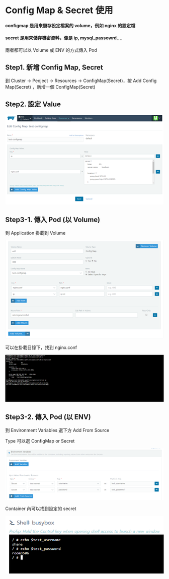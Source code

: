 # Config Map & Secret 使用

#### configmap 是用來儲存設定檔案的 volume，例如 nginx 的設定檔

#### secret 是用來儲存機密資料，像是 ip, mysql\_passowrd....

兩者都可以以 Volume 或 ENV 的方式傳入 Pod

## Step1. 新增 Config Map, Secret

到 Cluster -&gt; Peoject -&gt; Resources -&gt; ConfigMap\(Secret\)，按 Add Config Map\(Secret\) ，新增一個 ConfigMap\(Secret\)

## Step2. 設定 Value

![](.gitbook/assets/1%20%287%29.PNG)

## Step3-1. 傳入 Pod \(以 Volume\)

到 Application 掛載到 Volume

![](.gitbook/assets/4%20%282%29.PNG)

可以在掛載目錄下，找到 nginx.conf

![](.gitbook/assets/3%20%283%29.PNG)

## Step3-2. 傳入 Pod \(以 ENV\)

到 Environment Variables 選下方 Add From Source

Type 可以選 ConfigMap or Secret

![](.gitbook/assets/4%20%285%29.PNG)

Container 內可以找到設定的 secret

![](.gitbook/assets/5%20%283%29.PNG)

